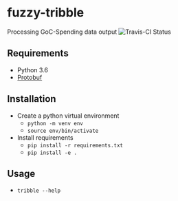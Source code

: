 # fuzzy-tribble
Processing GoC-Spending data output
![Travis-CI Status](https://travis-ci.org/GoC-Spending/fuzzy-tribble.svg?branch=master)

## Requirements

- Python 3.6
- [Protobuf](https://github.com/google/protobuf/)

## Installation

- Create a python virtual environment
  - `python -m venv env`
  - `source env/bin/activate`
- Install requirements
  - `pip install -r requirements.txt`
  - `pip install -e .` 

## Usage

- `tribble --help`
